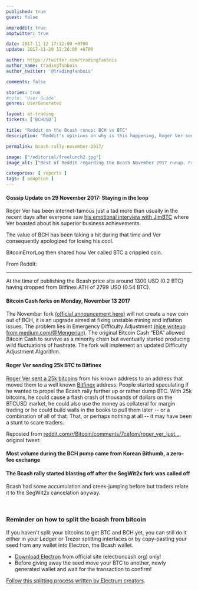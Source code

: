 ```yaml
---
published: true
guest: false

ampreddit: true
amptwitter: true

date: 2017-11-12 17:12:00 +0700
update: 2017-11-29 17:26:00 +0700

author: https://twitter.com/tradingfanbois
author_name: tradingfanbois
author_twitter: '@tradingfanbois'

comments: false

stories: true
#note: 'User Guide'
genres: UserGenerated

layout: at-trading
tickers: ['BCHUSD']

title: "Reddit on the Bcash runup: BCH vs BTC"
description: "Reddit's opinions on why is this happening, Roger Ver sending 25k BTC to Bitfinex, Korean zero-fee volume."

permalink: bcash-rally-november-2017/

image: ["/editorial/freelunch2.jpg"]
image_alt: ["Best of Reddit regarding the Bcash November 2017 runup. Free Lunch image via Pexels."]

categories: [ reports ]
tags: [ adoption ]
---
```



#### Gossip Update on 29 November 2017: Staying in the loop

<amp-twitter width="375"
  height="472"
  layout="responsive"
  data-tweetid="935326980026830848">
</amp-twitter>


Roger Ver has been internet-famous just a tad more than usually in the recent days after everyone saw [his emotional interview with JimBTC](https://twitter.com/JimBTC/status/935326980026830848) where Ver boasted about his superior business achievements.

The value of BCH has been taking a hit during that time and Ver consequently apologized for losing his cool.

BitcoinErrorLog then shared how Ver called BTC a crippled coin.

<amp-twitter width="375"
  height="472"
  layout="responsive"
  data-tweetid="935786314204680192">
</amp-twitter>

From Reddit:


<amp-reddit
  layout="responsive"
  width="700"
  height="300"
  data-embedtype="comment"
  data-embedparent="true"
  data-embedlive="true"
  data-src="https://www.reddit.com/r/BitcoinMarkets/comments/7gae0g/daily_discussion_wednesday_november_29_2017/dqhyjkf">
</amp-reddit>


_____________________________________

At the time of publishing the Bcash price sits around 1300 USD (0.2 BTC) having dropped from Bitfinex ATH of 2799 USD (0.54 BTC).

#### Bitcoin Cash forks on Monday, November 13 2017

The November fork [(official announcement here)](https://www.bitcoinabc.org/november) will not create a new coin out of BCH, it is an upgrade aimed at fixing unstable mining and inflation issues. The problem lies in Emergency Difficulty Adjustment [(nice writeup from medium.com/@Mengerian)](https://medium.com/@Mengerian/bringing-stability-to-bitcoin-cash-difficulty-adjustments-eae8def0efa4). The original Bitcoin Cash “EDA” allowed Bitcoin Cash to survive as a minority chain but eventually started producing wild fluctuations of hashrate. The fork will implement an updated Difficulty Adjustment Algorithm.

<amp-reddit
  layout="responsive"
  width="700"
  height="300"
  data-embedtype="comment"
  data-embedparent="true"
  data-embedlive="true"
  data-src="https://www.reddit.com/r/BitcoinMarkets/comments/7cckz1/friendly_reminder_bch_has_a_50_increase_inflation/dpoz5xo/?ref=share&amp;ref_source=embed">
</amp-reddit>


<amp-reddit
  layout="responsive"
  width="700"
  height="300"
  data-embedtype="comment"
  data-embedparent="true"
  data-embedlive="true"
  data-src="https://www.reddit.com/r/BitcoinMarkets/comments/7cckz1/friendly_reminder_bch_has_a_50_increase_inflation/dpp8fum/">
</amp-reddit>


#### Roger Ver sending 25k BTC to Bitfinex

[Roger Ver sent a 25k bitcoins](https://blockchair.com/bitcoin/address/16cou7Ht6WjTzuFyDBnht9hmvXytg6XdVT) from his known address to an address that moved them to a well known [Bitfinex](https://www.bitfinex.com/?refcode=5egV78YtlC) address. People started speculating if he wanted to propel the Bcash rally further up or rather dump BTC. With 25k bitcoins, he could cause a flash crash of thousands of dollars on the BTCUSD market, he could also use the money as collateral for margin trading or he could build walls in the books to pull them later -- or a combination of all of that. That, or perhaps nothing at all -- it may have been a stunt to scare traders.

<amp-reddit
  layout="responsive"
  width="700"
  height="300"
  data-embedtype="comment"
  data-embedparent="true"
  data-embedlive="true"
  data-src="https://www.reddit.com/r/BitcoinMarkets/comments/7cd9yl/daily_discussion_sunday_november_12_2017/dpp9sb4/">
</amp-reddit>

Reposted from [reddit.com/r/Bitcoin/comments/7cefom/roger_ver_just...](https://www.reddit.com/r/Bitcoin/comments/7cefom/roger_ver_just_sent_25k_btc_to_bitfinex/), original tweet:

<amp-twitter width="375"
  height="472"
  layout="responsive"
  data-tweetid="929626408753627136">
</amp-twitter>

#### Most volume during the BCH pump came from Korean Bithumb, a zero-fee exchange

<amp-reddit
  layout="responsive"
  width="700"
  height="300"
  data-embedtype="comment"
  data-embedparent="true"
  data-embedlive="true"
  data-src="https://www.reddit.com/r/BitcoinMarkets/comments/7bz7gp/what_is_fueling_the_current_bitcoin_cash_rally/dpnx221/">
</amp-reddit>


#### The Bcash rally started blasting off after the SegWit2x fork was called off

Bcash had some accumulation and creek-jumping before but traders relate it to the SegWit2x cancelation anyway.

<amp-reddit
  layout="responsive"
  width="700"
  height="300"
  data-embedtype="comment"
  data-embedparent="true"
  data-embedlive="true"
  data-src="https://www.reddit.com/r/BitcoinMarkets/comments/7bz7gp/what_is_fueling_the_current_bitcoin_cash_rally/dplz7zc/">
</amp-reddit>

<br>

### Reminder on how to split the bcash from bitcoin

If you haven't split your bitcoins to get BTC and BCH yet, you can still do it either in your Ledger or Trezor splitting interfaces or by copy-pasting your seed from any wallet into Electron, the Bcash wallet.

* [Download Electron](https://electroncash.org/) from official site (electroncash.org) only!
* Before giving away the seed move your BTC to another, newly generated wallet and wait for the transaction to confirm!

[Follow this splitting process written by Electrum creators](https://electrum.org/bcc2.txt).
